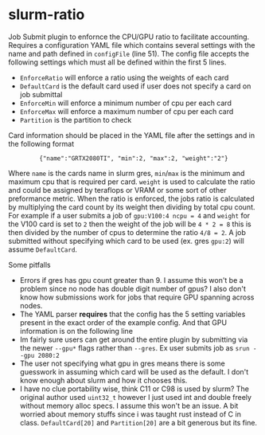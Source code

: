 # slurm-ratio

Job Submit plugin to enfornce the CPU/GPU ratio to facilitate accounting.
Requires a configuration YAML file which contains several settings with the name and path defined in `configFile` (line 51). The config file accepts the following settings which must all be defined within the first 5 lines.
- `EnforceRatio` will enforce a ratio using the weights of each card
- `DefaultCard` is the default card used if user does not specify a card on job submittal
- `EnforceMin` will enforce a minimum number of cpu per each card
- `EnforceMax` will enforce a maximum number of cpu per each card
- `Partition` is the partition to check 

Card information should be placed in the YAML file after the settings and in the following format 
<p align=center> <code>{"name":"GRTX2080TI", "min":2, "max":2, "weight":"2"}</code></p>

Where `name` is the cards name in slurm gres, `min`/`max` is the minimum and maximum cpu that is required per card.
`weight` is used to calculate the ratio and could be assigned by teraflops or VRAM or some sort of other preformance metric. When the ratio is enforced, the jobs ratio is calculated by multiplying the card count by its weight then dividing by total cpu count. For example if a user submits a job of `gpu:V100:4 ncpu = 4` and `weight` for the V100 card is set to `2` then the weight of the job will be `4 * 2 = 8` this is then divided by the number of cpus to determine the ratio `4/8 = 2`. A job submitted without specifying which card to be used (ex. gres `gpu:2`) will assume `DefaultCard`.


Some pitfalls 
- Errors if gres has gpu count greater than 9. I assume this won't be a problem since no node has double digit number of gpus? I also don't know how submissions work for jobs that require GPU spanning across nodes.
- The YAML parser **requires** that the config has the 5 setting variables present in the exact order of the example config. And that GPU information is on the following line
- Im fairly sure users can get around the entire plugin by submitting via the newer `--gpu*` flags rather than `--gres`. Ex user submits job as `srun --gpu 2080:2`
- The user not specifying what gpu in gres means there is some guesswork in assuming which card will be used as the default. I don't know enough about slurm and how it chooses this.
- I have no clue portability wise, think C11 or C98 is used by slurm? The original author used `uint32_t` however I just used int and double freely without memory alloc specs. I assume this won't be an issue. A bit worried about memory stuffs since i was taught rust instead of C in class. `DefaultCard[20]` and `Partition[20]` are a bit generous but its fine.




